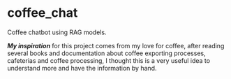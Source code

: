 # coffee_chat

Coffee chatbot using RAG models.

*__My inspiration__* for this project comes from my love for coffee, after reading several books and documentation about coffee exporting processes, cafeterias and coffee processing, I thought this is a very useful idea to understand more and have the information by hand.
